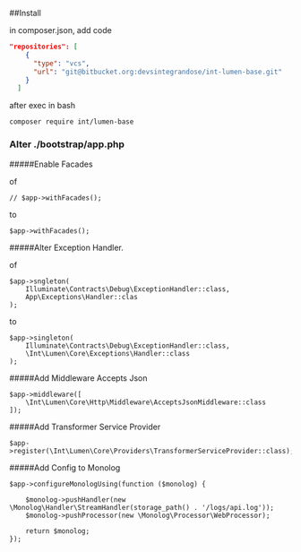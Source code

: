 

##Install

in composer.json, add code
```json
"repositories": [
    {
      "type": "vcs",
      "url": "git@bitbucket.org:devsintegrandose/int-lumen-base.git"
    }
  ]
```

after exec in bash
```
composer require int/lumen-base
```


### Alter ./bootstrap/app.php

#####Enable Facades

of
```
// $app->withFacades();
```
to 
```
$app->withFacades();
```



#####Alter Exception Handler.

of
```
$app->sngleton(
    Illuminate\Contracts\Debug\ExceptionHandler::class,
    App\Exceptions\Handler::clas
);
```
to
```
$app->singleton(
    Illuminate\Contracts\Debug\ExceptionHandler::class,
    \Int\Lumen\Core\Exceptions\Handler::class
);
```

#####Add Middleware Accepts Json
```
$app->middleware([
    \Int\Lumen\Core\Http\Middleware\AcceptsJsonMiddleware::class
]);
```


#####Add Transformer Service Provider
```
$app->register(\Int\Lumen\Core\Providers\TransformerServiceProvider::class);
```

#####Add Config to Monolog
```
$app->configureMonologUsing(function ($monolog) {

    $monolog->pushHandler(new \Monolog\Handler\StreamHandler(storage_path() . '/logs/api.log'));
    $monolog->pushProcessor(new \Monolog\Processor\WebProcessor);

    return $monolog;
});
```